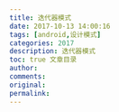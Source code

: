 ```yaml
---
title: 迭代器模式
date: 2017-10-13 14:00:16
tags: [android,设计模式]
categories: 2017
description: 迭代器模式
toc: true 文章目录
author:
comments:
original:
permalink: 
---
```

